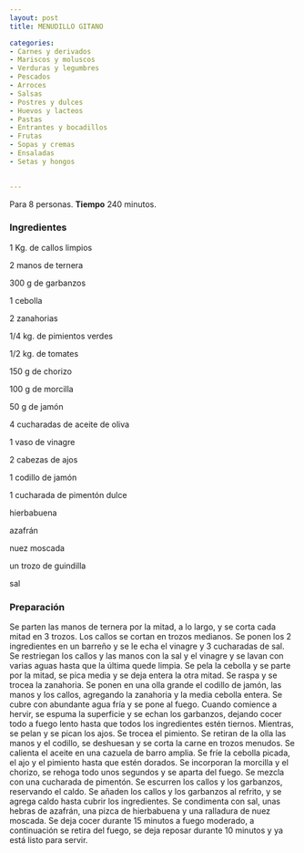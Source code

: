 ```yaml
---
layout: post
title: MENUDILLO GITANO

categories:
- Carnes y derivados
- Mariscos y moluscos
- Verduras y legumbres
- Pescados
- Arroces
- Salsas
- Postres y dulces
- Huevos y lacteos
- Pastas
- Entrantes y bocadillos
- Frutas
- Sopas y cremas
- Ensaladas
- Setas y hongos
 

---
```


Para 8 personas.
<b>Tiempo</b> 240 minutos.

<h3>Ingredientes</h3>

1 Kg. de callos limpios

2 manos de ternera

300 g de garbanzos

1 cebolla

2 zanahorias

1/4 kg. de pimientos verdes

1/2 kg. de tomates

150 g de chorizo

100 g de morcilla

50 g de jamón

4 cucharadas de aceite de oliva

1 vaso de vinagre

2 cabezas de ajos

1 codillo de jamón

1 cucharada de pimentón dulce

hierbabuena

azafrán

nuez moscada

un trozo de guindilla

sal

<h3>Preparación</h3>

Se parten las manos de ternera por la mitad, a lo largo, y se corta cada mitad en 3 trozos. Los callos se cortan en trozos medianos. Se ponen los 2 ingredientes en un barreño y se le echa el vinagre y 3 cucharadas de sal. Se restriegan los callos y las manos con la sal y el vinagre y se lavan con varias aguas hasta que la última quede limpia. Se pela la cebolla y se parte por la mitad, se pica media y se deja entera la otra mitad. Se raspa y se trocea la zanahoria. Se ponen en una olla grande el codillo de jamón, las manos y los callos, agregando la zanahoria y la media cebolla entera. Se cubre con abundante agua fría y se pone al fuego. Cuando comience a hervir, se espuma la superficie y se echan los garbanzos, dejando cocer todo a fuego lento hasta que todos los ingredientes estén tiernos. Mientras, se pelan y se pican los ajos. Se trocea el pimiento. Se retiran de la olla las manos y el codillo, se deshuesan y se corta la carne en trozos menudos. Se calienta el aceite en una cazuela de barro amplia. Se fríe la cebolla picada, el ajo y el pimiento hasta que estén dorados. Se incorporan la morcilla y el chorizo, se rehoga todo unos segundos y se aparta del fuego. Se mezcla con una cucharada de pimentón. Se escurren los callos y los garbanzos, reservando el caldo. Se añaden los callos y los garbanzos al refrito, y se agrega caldo hasta cubrir los ingredientes. Se condimenta con sal, unas hebras de azafrán, una pizca de hierbabuena y una ralladura de nuez moscada. Se deja cocer durante 15 minutos a fuego moderado, a continuación se retira del fuego, se deja reposar durante 10 minutos y ya está listo para servir.

